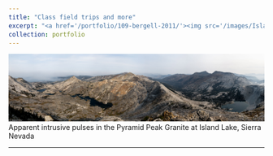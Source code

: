 ```yaml
---
title: "Class field trips and more"
excerpt: "<a href='/portfolio/109-bergell-2011/'><img src='/images/IslandLake1.jpg'></a>"
collection: portfolio
---
```


<a href='/images/IslandLake1.jpg'><img src='/images/IslandLake1.jpg'></a>
Apparent intrusive pulses in the Pyramid Peak Granite at Island Lake, Sierra Nevada

---

